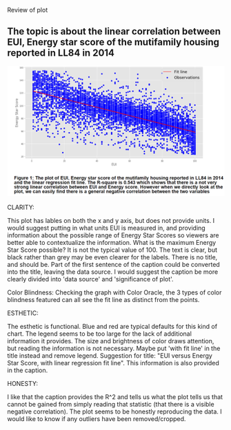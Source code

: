 
Review of plot 

## The topic is about the linear correlation between EUI, Energy star score of the mutifamily housing reported in LL84 in 2014

![alt text](https://github.com/MariumS/PUI2017_cz1605/blob/master/HW8_cz1605/plot.png)

CLARITY: 

This plot has lables on both the x and y axis, but does not provide units. I would suggest putting in what units EUI is measured in, and 
providing information about the possible range of Energy Star Scores so viewers are better able to contextualize the information. What is the maximum Energy Star Score possible? It is not the typical value of 100. The text is clear, but black rather than grey may be even clearer for the labels. There is no title, and should be. Part of the first sentence of the caption could be converted into the title, leaving the data source. I would suggest the caption be more clearly divided into 'data source' and 'significance of plot'. 

Color Blindness: Checking the graph with Color Oracle, the 3 types of color blindness featured can all see the fit line as distinct from the points.  

ESTHETIC: 

The esthetic is functional. Blue and red are typical defaults for this kind of chart. The legend seems to be too large for the lack of additional information it provides. The size and brightness of color draws attention, but reading the information is not necessary. Maybe put 'with fit line' in the title instead and remove legend. Suggestion for title: "EUI versus Energy Star Score, with linear regression fit line". This information is also provided in the caption. 

HONESTY:

I like that the caption provides the R^2 and tells us what the plot tells us that cannot be gained from simply reading that statistic (that there is a visible negative correlation). The plot seems to be honestly reproducing the data. I would like to know if any outliers have been removed/cropped. 
